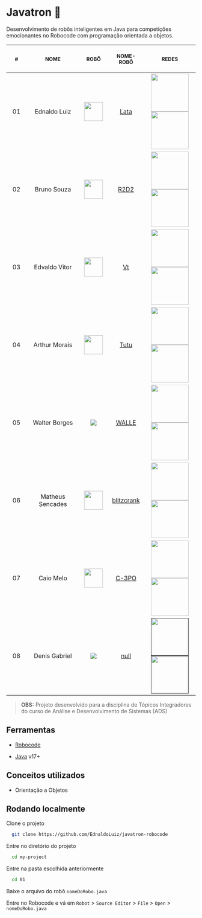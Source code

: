 # Javatron 🤖

Desenvolvimento de robôs inteligentes em Java para competições emocionantes no Robocode com programação orientada a objetos.

<table>
    <thead>
        <tr>
            <th align="center">
                <img width="100" height="1"> 
                <p>
                    <small>#</small>
                </p>
            </th>
            <th align="center">
                <img width="300" height="1"> 
                <p> 
                    <small>
                        NOME
                    </small>
                </p>
            </th>
            <th align="center">
                <img width="100" height="1">
                <p> 
                    <small>
                    ROBÔ
                    </small>
                </p>
            </th>
             <th align="center">
                <img width="100" height="1">
                <p> 
                    <small>
                    NOME-ROBÔ
                    </small>
                </p>
            </th>
            <th align="center">
                <img width="200" height="1">
                <p> 
                    <small>
                    REDES
                    </small>
                </p>
            </th>
        </tr>
    </thead>
    <tbody>
        <tr>
            <td align="center">01</td>
            <td align="center">
                Ednaldo Luiz
            </td>
            <td align="center">
                <img width=50px src="https://github.com/EdnaldoLuiz/javatron-robocode/assets/112354693/1c242415-254a-4d93-bdf7-6226aa9ce0d9">
            </td>
            <td align="center">
                <a href="https://github.com/EdnaldoLuiz/javatron-robocode/tree/main/robots/lata" target="_blank">Lata</a>
            </td>
            <td align="center">
            <a href="https://github.com/EdnaldoLuiz" target="_blank">
                <img width="100" src="https://img.shields.io/badge/GitHub-100000?style=for-the-badge&logo=github&logoColor=white" target="_blank">
            </a><br>
            <a href="https://www.linkedin.com/in/ednaldoluiz" target="_blank">
                <img width="100" src="https://img.shields.io/badge/LinkedIn-0077B5?style=for-the-badge&logo=linkedin&logoColor=white" target="_blank">
            </a>  
          </td>
        </tr>
        <tr>
            <td align="center">02</td>
            <td align="center">
                Bruno Souza
            </td>
            <td align="center">
                <img width=50px src="https://github.com/EdnaldoLuiz/javatron-robocode/assets/112354693/c14c037f-28e5-4986-9950-27d52e6166bf">
            </td>
            <td align="center">
                <a href="https://github.com/EdnaldoLuiz/javatron-robocode/tree/main/robots/r2d2" target="_blank">R2D2</a>
            </td>
          <td align="center">
            <a href="https://github.com/brunohnsouza" target="_blank">
                <img width="100" src="https://img.shields.io/badge/GitHub-100000?style=for-the-badge&logo=github&logoColor=white" target="_blank">
            </a><br>
            <a href="https://www.linkedin.com/in/brunohnsouza" target="_blank">
                <img width="100" src="https://img.shields.io/badge/LinkedIn-0077B5?style=for-the-badge&logo=linkedin&logoColor=white" target="_blank">
            </a>  
          </td>
        </tr>
        <tr>
            <td align="center">03</td>
            <td align="center">
                Edvaldo Vitor
            </td>
            <td align="center">
                <img width=50px src="https://github.com/EdnaldoLuiz/javatron-robocode/assets/112354693/f601e937-3b9c-421c-ace7-04791fb45070">
            </td>
            <td align="center">
                <a href="https://github.com/EdnaldoLuiz/javatron-robocode/tree/main/robots/vt" target="_blank">Vt</a>
            </td>
            <td align="center">
                <a href="https://github.com/edvaldovitor250" target="_blank">
                    <img width="100" src="https://img.shields.io/badge/GitHub-100000?style=for-the-badge&logo=github&logoColor=white" target="_blank">
                </a><br>
                <a href="https://www.linkedin.com/in/edvaldovitor250" target="_blank">
                    <img width="100" src="https://img.shields.io/badge/LinkedIn-0077B5?style=for-the-badge&logo=linkedin&logoColor=white" target="_blank">
                </a>  
            </td>
        </tr>
        <tr>
            <td align="center">04</td>
            <td align="center">
                Arthur Morais
            </td>
            <td align="center">
                <img width=50px src="https://github.com/EdnaldoLuiz/javatron-robocode/assets/112354693/4870d497-45ab-47ca-9713-dbe2667d56a8">
            </td>
            <td align="center">
                <a href="https://github.com/EdnaldoLuiz/javatron-robocode/tree/main/robots/tutu" target="_blank">Tutu</a>
            </td>
          <td align="center">
            <a href="https://github.com/arthur-morais" target="_blank">
                <img width="100" src="https://img.shields.io/badge/GitHub-100000?style=for-the-badge&logo=github&logoColor=white" target="_blank">
            </a><br>
            <a href="https://www.linkedin.com/in/arthur-morais-b24663250/" target="_blank">
                <img width="100" src="https://img.shields.io/badge/LinkedIn-0077B5?style=for-the-badge&logo=linkedin&logoColor=white" target="_blank">
            </a>  
          </td>
          <tr>
            <td align="center">05</td>
            <td align="center">
                Walter Borges
            </td>
            <td align="center">
                <img src="https://github.com/EdnaldoLuiz/javatron-robocode/assets/112354693/1554b02e-115a-4750-bfc6-7f21995d30bf">
            </td>
            <td align="center">
                <a href="https://github.com/EdnaldoLuiz/javatron-robocode/tree/main/robots/WALLE" target="_blank">WALLE</a>
            </td>
          <td align="center">
            <a href="https://github.com/wabpe" target="_blank">
                <img width="100" src="https://img.shields.io/badge/GitHub-100000?style=for-the-badge&logo=github&logoColor=white" target="_blank">
            </a><br>
            <a href="https://br.linkedin.com/in/walter-borges-5182a624a?trk=public_profile_browsemap" target="_blank">
                <img width="100" src="https://img.shields.io/badge/LinkedIn-0077B5?style=for-the-badge&logo=linkedin&logoColor=white" target="_blank">
            </a>  
          </td>
        </tr>
        <tr>
            <td align="center">06</td>
            <td align="center">
                Matheus Sencades
            </td>
            <td align="center">
                <img width=50px src="https://github.com/EdnaldoLuiz/javatron-robocode/assets/112354693/50c1f17f-8002-41ba-a653-b34bb7b3b4bb">
            </td>
            <td align="center">
                <a href="robots/blitzcrank" target="_blank">blitzcrank</a>
            </td>
          <td align="center">
            <a href="https://github.com/SecondzzMSF" target="_blank">
                <img width="100" src="https://img.shields.io/badge/GitHub-100000?style=for-the-badge&logo=github&logoColor=white" target="_blank">
            </a><br>
            <a href="https://www.linkedin.com/in/matheus-reversed-b810bb211/" target="_blank">
                <img width="100" src="https://img.shields.io/badge/LinkedIn-0077B5?style=for-the-badge&logo=linkedin&logoColor=white" target="_blank">
            </a>  
          </td>
        </tr>
        <tr>
            <td align="center">07</td>
            <td align="center">
                Caio Melo
            </td>
            <td align="center">
                <img width=50px src="https://github.com/EdnaldoLuiz/javatron-robocode/assets/112354693/00ec7635-ae95-4e9f-9ec4-d0324297454d">
            </td>
            <td align="center">
                <a href="https://github.com/EdnaldoLuiz/javatron-robocode/tree/main/robots/c3po" target="_blank">C-3PO</a>
            </td>
          <td align="center">
            <a href="https://github.com/CaioMelo10" target="_blank">
                <img width="100" src="https://img.shields.io/badge/GitHub-100000?style=for-the-badge&logo=github&logoColor=white" target="_blank">
            </a><br>
            <a href="https://www.linkedin.com/in/caio-melo-73595b24b/" target="_blank">
                <img width="100" src="https://img.shields.io/badge/LinkedIn-0077B5?style=for-the-badge&logo=linkedin&logoColor=white" target="_blank">
            </a>  
          </td>
        </tr>
        <tr>
            <td align="center">08</td>
            <td align="center">
                Denis Gabriel
            </td>
            <td align="center">
                <img src="https://github.com/EdnaldoLuiz/javatron-robocode/assets/112354693/1554b02e-115a-4750-bfc6-7f21995d30bf">
            </td>
            <td align="center">
                <a href="./naosei" target="_blank">null</a>
            </td>
          <td align="center">
            <a href="" target="_blank">
                <img width="100" src="https://img.shields.io/badge/GitHub-100000?style=for-the-badge&logo=github&logoColor=white" target="_blank">
            </a><br>
            <a href="" target="_blank">
                <img width="100" src="https://img.shields.io/badge/LinkedIn-0077B5?style=for-the-badge&logo=linkedin&logoColor=white" target="_blank">
            </a>  
          </td>
        </tr>
    </tbody>
</table>

> **OBS:** Projeto desenvolvido para a disciplina de Tópicos Integradores do curso de Análise e Desenvolvimento de Sistemas (ADS)

## Ferramentas

- [Robocode](https://robocode.sourceforge.io/)

- [Java](https://www.oracle.com/java/technologies/downloads/) v17+

## Conceitos utilizados

- Orientação a Objetos

## Rodando localmente

Clone o projeto

```bash
  git clone https://github.com/EdnaldoLuiz/javatron-robocode
```

Entre no diretório do projeto

```bash
  cd my-project
```

Entre na pasta escolhida anteriormente

```bash
  cd 01
```

Baixe o arquivo do robô `nomeDoRobo.java`

Entre no Robocode e vá em `Robot` > `Source Editor` > `File` > `Open` > `nomeDoRobo.java`
